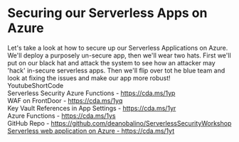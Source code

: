 # Securing our Serverless Apps on Azure<div><span style="display:inline !important;">Let's take a look at how to secure up our Serverless Applications on Azure. We'll deploy a purposely un-secure app, then we'll wear two hats. First we'll put on our black hat and attack the system to see how an attacker may 'hack' in-secure serverless apps. Then we'll flip over tot he blue team and look at fixing the issues and make our app more robust!<span>&nbsp;</span></span><br></div> YoutubeShortCode<div><span style="box-sizing:border-box;">Serverless Security Azure Functions -<span>&nbsp;</span><a href="https://cda.ms/1yp" style="box-sizing:border-box;text-decoration:underline;cursor:pointer;">https://cda.ms/1yp</a><br style="box-sizing:border-box;"></span><div style="box-sizing:border-box;">WAF on FrontDoor -<span>&nbsp;</span><a href="https://cda.ms/1yq" style="box-sizing:border-box;text-decoration:underline;cursor:pointer;">https://cda.ms/1yq</a><br style="box-sizing:border-box;"></div><div style="box-sizing:border-box;">Key Vault References in App Settings -<span>&nbsp;</span><a href="https://cda.ms/1yr" style="box-sizing:border-box;text-decoration:underline;cursor:pointer;">https://cda.ms/1yr</a><br style="box-sizing:border-box;"></div><div style="box-sizing:border-box;">Azure Functions -&nbsp;<a href="https://cda.ms/1ys" style="box-sizing:border-box;text-decoration:underline;cursor:pointer;">https://cda.ms/1ys</a></div><div style="box-sizing:border-box;">GitHub Repo -&nbsp;<a href="https://github.com/deanobalino/ServerlessSecurityWorkshop" style="box-sizing:border-box;text-decoration:underline;cursor:pointer;">https://github.com/deanobalino/ServerlessSecurityWorkshop</a></div><div style="box-sizing:border-box;"><a href="https://cda.ms/1yt" style="box-sizing:border-box;text-decoration:underline;cursor:pointer;">Serverless web application on Azure - https://cda.ms/1yt</a></div><br></div>